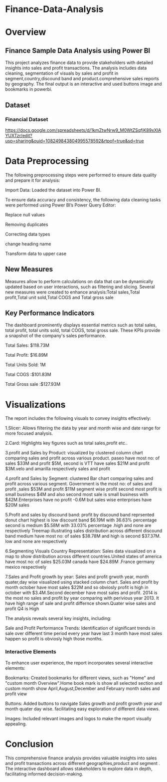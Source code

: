 # Finance-Data-Analysis

# Overview

## Finance Sample Data Analysis using Power BI

This project analyzes finance data to provide stakeholders with detailed insights into sales  and profit transactions. The analysis includes data cleaning, segmentation of visuals by sales and profit in segment,country,discound band and product.comprehensive sales reports by geography. The final output is an interactive and used buttons image and bookmarks in powerbi.

## Dataset
 ### Financial Dataset
https://docs.google.com/spreadsheets/d/1kmZtwNrw9_M0WtZSqfjK89xXlAYUXTzr/edit?usp=sharing&ouid=108249843804995578592&rtpof=true&sd=true

# Data Preprocessing

The following preprocessing steps were performed to ensure data quality and prepare it for analysis:

Import Data: Loaded the dataset into Power BI.

To ensure data accuracy and consistency, the following data cleaning tasks were performed using Power BI’s Power Query Editor:

Replace null values

Removing duplicates

Correcting data types

change heading name

Transform data to upper case

## New Measures

Measures allow to perform calculations on data that can be dynamically updated based on user interactions, 
such as filtering and slicing.
Several new measures were created to enhance analysis:Total sales,Total profit,Total unit sold,Total COGS and 
Total gross sale

## Key Performance Indicators

The dashboard prominently displays essential metrics such as total sales, total profit, total units sold, total COGS, total gross sale. These KPIs provide a snapshot of the company's sales performance.

Total Sales: $118.73M

Total Profit: $16.89M

Total Units Sold: 1M

Total COGS :$101.83M

Total Gross sale :$127.93M

# Visualizations

The report includes the following visuals to convey insights effectively:

1.Slicer:    Allows filtering the data by year and month wise and date range for more focused analysis.

2.Card:    Highlights key figures such as total sales,profit etc..

3.profit and Sales by Product:       visualized by clustered column chart comparing sales and profit across various 
   product. paseo have most no: of sales $33M and profit $5M, second is VTT have sales $21M and
   profit $3M.velo and amarilla respectively sales and profit

4.profit and Sales by Segment:      clustered Bar chart comparing sales and profit across various segment.
   Government is the most no: of sales and profit ,sales $53M and profit $11M 
   segment wise profit second most profit is  small business $4M and also second most sale is small business
   with $42M.Enterprises have no profit -0.6M but sales wise enterprises have $20M sales
   
5.Profit and sales by discound band:       profit by discound band reprsented donut chart highest is low discount band $6.19M with 36.63%  percentage second is medium $5.58M with 33.03% percentage .high and none are respectively
Treemap illustrating sales distribution across different discound band medium have most no: of sales $38.78M and high is second $37.37M. low and none are respectively

6.Segmenting Visuals Country Representation:      Sales data visualized on a map to show distribution across different countries.United states of america have most no: of sales $25.03M canada have $24.89M .France germany mexico respectively

7.Sales and Profit growth by year:  Sales and profit grwoth year, month quater,day wise visualized using 
stacked column chart. Sales and profit  by month october  have most sales $22M  and so obviosly profit is high in
october with $3.4M.Second december have most sales and profit. 2014 is the most no sales and profit  by year 
comparing with perivious year 2013.  It have high range of sale and profit differnce shown.Quater wise sales and profit Q4 is High 

The analysis reveals several key insights, including:

Sale and Profit Performance Trends: Identification of significant trends in sale over different time period
every year have last 3 month have most sales happen so profit is obviosly high those months.

### Interactive Elements
To enhance user experience, the report incorporates several interactive elements:

Bookmarks: Created bookmarks for different views, such as "Home" and "custom month Overview".Home book mark
is show all selected section and custom month show April,August,December and February month sales and profit view

Buttons: Added buttons to navigate Sales growth and profit growth year and month quater day wise.
facilitating easy exploration of different data views.

Images: Included relevant images and logos to make the report visually appealing.


# Conclusion
This comprehensive finance analysis provides valuable insights into sales and profit transactions across different geographies,product and segment . The interactive dashboard allows stakeholders to explore data in depth, facilitating informed decision-making.






